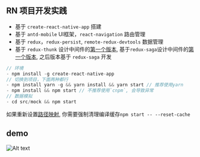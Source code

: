 ## RN 项目开发实践

- 基于 `create-react-native-app` 搭建
- 基于 `antd-mobile` UI框架，`react-navigation` 路由管理
- 基于 `redux`，`redux-persist`, `remote-redux-devtools` 数据管理
- 基于 `redux-thunk` 设计中间件的[第一个版本](https://github.com/deot/rn-examples/tree/3f56c741b5d2c224bade81127457a7f9e965ca96), 基于`redux-saga`设计中间件的[第一个版本](https://github.com/deot/rn-examples/tree/f26269365869085f4892b3814c83ca3130e7f887),  之后版本基于 `redux-saga` 开发

```js
// 环境
- npm install -g create-react-native-app
// 切换到项目，下面两种都行
- npm install yarn -g && yarn install && yarn start // 推荐使用yarn
- npm install && npm start // 不推荐使用`cnpm`, 会导致异常
// 数据模拟
- cd src/mock && npm start

```
 
如果重新设置[路径映射](https://github.com/tleunen/babel-plugin-module-resolver), 你需要强制清理编译缓存`npm start -- --reset-cache`
## demo

![Alt text](https://raw.githubusercontent.com/deot/rn-examples/master/demo.gif)
